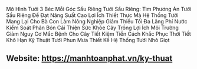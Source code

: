 Mô Hình Tưới 3 Béc Mỗi Góc Sầu Riêng
Tưới Sầu Riêng: Tìm Phương Án Tưới Sầu Riêng Để Đạt Năng Suất Cao
Lợi Ích Thiết Thực Mà Hệ Thống Tưới Mang Lại Cho Bà Con Làm Nông Nghiệp
Giảm Thiểu Tối Đa Lãng Phí Nước
Kiểm Soát Phân Bón
Cải Thiện Sức Khỏe Cây Trồng
Lợi Ích Môi Trường
Giảm Nguy Cơ Mắc Bệnh Cho Cây
Tiết Kiệm Tiền
Cách Khắc Phục Thời Tiết Khô Hạn
Kỹ Thuật Tưới Phun Mưa
Thiết Kế Hệ Thống Tưới Nhỏ Giọt
## Website: https://manhtoanphat.vn/ky-thuat
